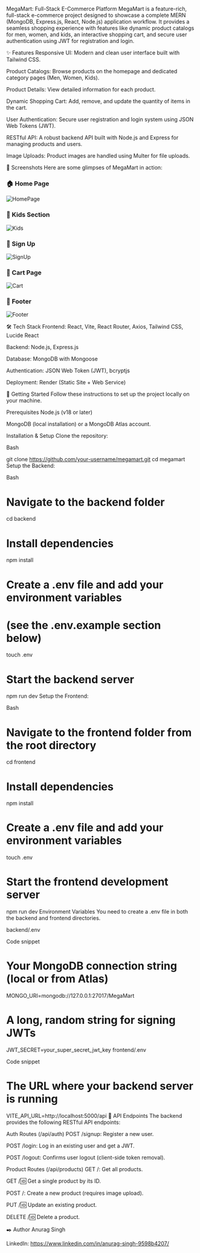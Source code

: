 MegaMart: Full-Stack E-Commerce Platform
MegaMart is a feature-rich, full-stack e-commerce project designed to showcase a complete MERN (MongoDB, Express.js, React, Node.js) application workflow. It provides a seamless shopping experience with features like dynamic product catalogs for men, women, and kids, an interactive shopping cart, and secure user authentication using JWT for registration and login.


✨ Features
Responsive UI: Modern and clean user interface built with Tailwind CSS.

Product Catalogs: Browse products on the homepage and dedicated category pages (Men, Women, Kids).

Product Details: View detailed information for each product.

Dynamic Shopping Cart: Add, remove, and update the quantity of items in the cart.

User Authentication: Secure user registration and login system using JSON Web Tokens (JWT).

RESTful API: A robust backend API built with Node.js and Express for managing products and users.

Image Uploads: Product images are handled using Multer for file uploads.

📸 Screenshots
Here are some glimpses of MegaMart in action:

### 🏠 Home Page
![HomePage](ScreenShots/HomePage.png)

### 👶 Kids Section
![Kids](ScreenShots/kids.png)

### 📝 Sign Up
![SignUp](ScreenShots/SignUp.png)

### 🛒 Cart Page
![Cart](ScreenShots/Cart.png)

### 📌 Footer
![Footer](ScreenShots/Footer.png)


🛠️ Tech Stack
Frontend: React, Vite, React Router, Axios, Tailwind CSS, Lucide React

Backend: Node.js, Express.js

Database: MongoDB with Mongoose

Authentication: JSON Web Token (JWT), bcryptjs

Deployment: Render (Static Site + Web Service)

🚀 Getting Started
Follow these instructions to set up the project locally on your machine.

Prerequisites
Node.js (v18 or later)

MongoDB (local installation) or a MongoDB Atlas account.

Installation & Setup
Clone the repository:

Bash

git clone https://github.com/your-username/megamart.git
cd megamart
Setup the Backend:

Bash

# Navigate to the backend folder
cd backend

# Install dependencies
npm install

# Create a .env file and add your environment variables
# (see the .env.example section below)
touch .env

# Start the backend server
npm run dev
Setup the Frontend:

Bash

# Navigate to the frontend folder from the root directory
cd frontend

# Install dependencies
npm install

# Create a .env file and add your environment variables
touch .env

# Start the frontend development server
npm run dev
Environment Variables
You need to create a .env file in both the backend and frontend directories.

backend/.env

Code snippet

# Your MongoDB connection string (local or from Atlas)
MONGO_URI=mongodb://127.0.0.1:27017/MegaMart

# A long, random string for signing JWTs
JWT_SECRET=your_super_secret_jwt_key
frontend/.env

Code snippet

# The URL where your backend server is running
VITE_API_URL=http://localhost:5000/api
📝 API Endpoints
The backend provides the following RESTful API endpoints:

Auth Routes (/api/auth)
POST /signup: Register a new user.

POST /login: Log in an existing user and get a JWT.

POST /logout: Confirms user logout (client-side token removal).

Product Routes (/api/products)
GET /: Get all products.

GET /:id: Get a single product by its ID.

POST /: Create a new product (requires image upload).

PUT /:id: Update an existing product.

DELETE /:id: Delete a product.

✒️ Author
Anurag Singh

LinkedIn: https://www.linkedin.com/in/anurag-singh-9598b4207/
